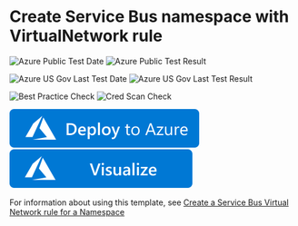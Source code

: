 # Create Service Bus namespace with VirtualNetwork rule

![Azure Public Test Date](https://azurequickstartsservice.blob.core.windows.net/badges/301-servicebus-namespace-vnet/PublicLastTestDate.svg)
![Azure Public Test Result](https://azurequickstartsservice.blob.core.windows.net/badges/301-servicebus-namespace-vnet/PublicDeployment.svg)

![Azure US Gov Last Test Date](https://azurequickstartsservice.blob.core.windows.net/badges/301-servicebus-namespace-vnet/FairfaxLastTestDate.svg)
![Azure US Gov Last Test Result](https://azurequickstartsservice.blob.core.windows.net/badges/301-servicebus-namespace-vnet/FairfaxDeployment.svg)

![Best Practice Check](https://azurequickstartsservice.blob.core.windows.net/badges/301-servicebus-namespace-vnet/BestPracticeResult.svg)
![Cred Scan Check](https://azurequickstartsservice.blob.core.windows.net/badges/301-servicebus-namespace-vnet/CredScanResult.svg)

[![Deploy To Azure](https://raw.githubusercontent.com/Azure/azure-quickstart-templates/master/1-CONTRIBUTION-GUIDE/images/deploytoazure.svg?sanitize=true)](https://portal.azure.com/#create/Microsoft.Template/uri/https%3A%2F%2Fraw.githubusercontent.com%2FAzure%2Fazure-quickstart-templates%2Fmaster%2F301-servicebus-namespace-vnet%2Fazuredeploy.json)
[![Visualize](https://raw.githubusercontent.com/Azure/azure-quickstart-templates/master/1-CONTRIBUTION-GUIDE/images/visualizebutton.svg?sanitize=true)](http://armviz.io/#/?load=https%3A%2F%2Fraw.githubusercontent.com%2FAzure%2Fazure-quickstart-templates%2Fmaster%2F301-servicebus-namespace-vnet%2Fazuredeploy.json)

For information about using this template, see
[Create a Service Bus Virtual Network rule for a Namespace](https://docs.microsoft.com/en-us/azure/service-bus-messaging/service-bus-service-endpoints)
